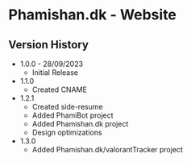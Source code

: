 # Phamishan.dk - Website

## Version History

* 1.0.0 - 28/09/2023
    * Initial Release
* 1.1.0
    * Created CNAME
* 1.2.1
    * Created side-resume
    * Added PhamiBot project
    * Added Phamishan.dk project
    * Design optimizations
* 1.3.0
    * Added Phamishan.dk/valorantTracker project
